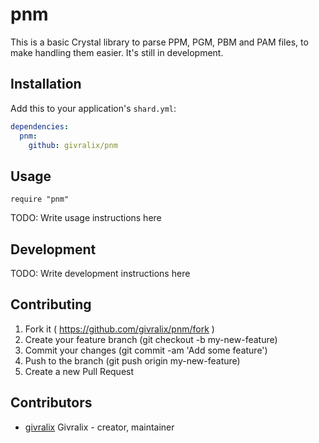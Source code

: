 # pnm

This is a basic Crystal library to parse PPM, PGM, PBM and PAM files, to make handling them easier.
It's still in development.

## Installation

Add this to your application's `shard.yml`:

```yaml
dependencies:
  pnm:
    github: givralix/pnm
```

## Usage

```crystal
require "pnm"
```

TODO: Write usage instructions here

## Development

TODO: Write development instructions here

## Contributing

1. Fork it ( https://github.com/givralix/pnm/fork )
2. Create your feature branch (git checkout -b my-new-feature)
3. Commit your changes (git commit -am 'Add some feature')
4. Push to the branch (git push origin my-new-feature)
5. Create a new Pull Request

## Contributors

- [givralix](https://github.com/givralix) Givralix - creator, maintainer
